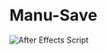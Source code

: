 # Manu-Save
![After Effects Script](https://img.shields.io/static/v1?label=After%20Effects%20Script&message=v1.0&logo=adobeaftereffects&color=9999ff&logoColor=9999ff)

